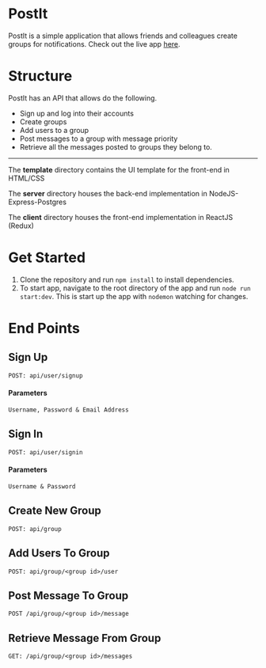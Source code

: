 # PostIt
PostIt is a simple application that allows friends and colleagues create groups for notifications.
Check out the live app [here](https://postiit.herokuapp.com/).
# Structure
PostIt has an API that allows do the following.
* Sign up and log into their accounts
* Create groups
* Add users to a group
* Post messages to a group with message priority
* Retrieve all the messages posted to groups they belong to.
---

The **template** directory contains the UI template for the front-end in HTML/CSS

The **server** directory houses the back-end implementation in NodeJS-Express-Postgres

The **client** directory houses the front-end implementation in ReactJS (Redux)

# Get Started
1. Clone the repository and run ```npm install``` to install dependencies.
2. To start app, navigate to the root directory of the app and run ```node run start:dev```. This is start up the app with ```nodemon``` watching for changes.

# End Points
## Sign Up
```POST: api/user/signup```
  #### Parameters
  ```Username, Password & Email Address```
## Sign In
```POST: api/user/signin```
  #### Parameters
  ```Username & Password```
## Create New Group
```POST: api/group```
## Add Users To Group
```POST: api/group/<group id>/user```
## Post Message To Group
```POST /api/group/<group id>/message```
## Retrieve Message From Group
```GET: /api/group/<group id>/messages```